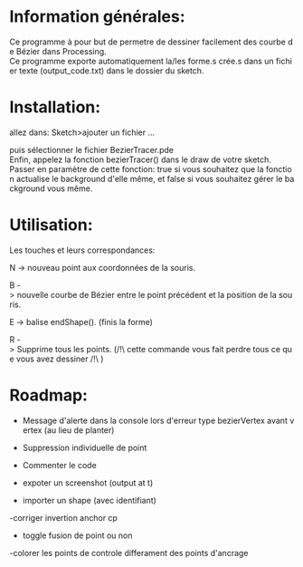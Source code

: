 # Information générales:

Ce programme à pour but de permetre de dessiner facilement des courbe de Bézier dans Processing.
Ce programme exporte automatiquement la/les forme.s crée.s dans un fichier texte (output_code.txt) dans le dossier du sketch.


# Installation:
allez dans:
Sketch>ajouter un fichier ...

puis sélectionner le fichier BezierTracer.pde
Enfin, appelez la fonction bezierTracer() dans le draw de votre sketch.
Passer en paramètre de cette fonction: true si vous souhaitez que la fonction actualise le background d'elle même, et false si vous souhaitez gérer le background vous même.

# Utilisation:
Les touches et leurs correspondances:

N -> nouveau point aux coordonnées de la souris.

B -> nouvelle courbe de Bézier entre le point précédent et la position de la souris.

E -> balise endShape(). (finis la forme)

R -> Supprime tous les points. (/!\ cette commande vous fait perdre tous ce que vous avez dessiner /!\ )


# Roadmap:
- Message d'alerte dans la console lors d'erreur type bezierVertex avant vertex (au lieu de planter)

- Suppression individuelle de point

- Commenter le code

- expoter un screenshot (output at t)

- importer un shape (avec identifiant)

-corriger invertion anchor cp

- toggle fusion de point ou non

-colorer les points de controle differament des points d'ancrage
